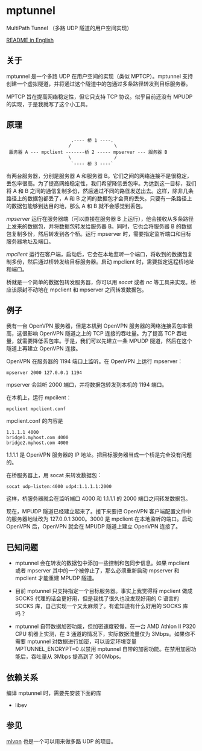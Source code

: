 # mptunnel
MultiPath Tunnel （多路 UDP 隧道的用户空间实现）

[README in English](README.md)

## 关于

mptunnel 是一个多路 UDP 在用户空间的实现（类似 MPTCP）。mptunnel 支持创建一个虚拟隧道，并将通过这个隧道中的包通过多条路径转发到目标服务器。

MPTCP 旨在提高网络稳定性，但它只支持 TCP 协议。似乎目前还没有 MPUDP 的实现，于是我就写了这个小工具。

## 原理

```
                        .---- 桥 1 ----.
                       /                \
 服务器 A --- mpclient -------桥 2 ----- mpserver --- 服务器 B
                       \                /
                        `---- 桥 3 ----`
```

有两台服务器，分别是服务器 A 和服务器 B。它们之间的网络连接不是很稳定，丢包率很高。为了提高网络稳定性，我们希望降低丢包率。为达到这一目标，我们将 A 和 B 之间的通信复制多份，然后通过不同的路径发送出去。这样，除非几条路径上的数据包都丢了，A 和 B 之间的数据包才会真的丢失。只要有一条路径上的数据包能够到达目的地，那么 A 和 B 就不会感觉到丢包。

_mpserver_ 运行在服务器端（可以直接在服务器 B 上运行），他会接收从多条路径上发来的数据包，并将数据包转发给服务器 B。同时，它也会将服务器 B 的数据包复制多份，然后转发到各个桥。运行 mpserver 时，需要指定监听端口和目标服务器地址及端口。

_mpclient_ 运行在客户端，启动后，它会在本地监听一个端口，将收到的数据包复制多份，然后通过桥转发给目标服务器。启动 mpclient 时，需要指定远程桥地址和端口。

桥就是一个简单的数据包转发服务器，你可以用 _socat_ 或者 _nc_ 等工具来实现。桥应该原封不动地在 mpclient 和 mpserver 之间转发数据包。


## 例子

我有一台 OpenVPN 服务器，但是本机到 OpenVPN 服务器的网络连接丢包率很高，这很影响 OpenVPN 隧道之上的 TCP 连接的吞吐量。为了提高 TCP 吞吐量，就需要降低丢包率。于是，我们可以先建立一条 MPUDP 隧道，然后在这个隧道上再建立 OpenVPN 连接。

OpenVPN 在服务器的 1194 端口上监听。在 OpenVPN 上运行 mpserver：

```
mpserver 2000 127.0.0.1 1194
```

mpserver 会监听 2000 端口，并将数据包转发到本机的 1194 端口。


在本机上，运行 mpcilent：

```
mpclient mpclient.conf
```

mpclient.conf 的内容是

```
1.1.1.1 4000
bridge1.myhost.com 4000
bridge2.myhost.com 4000
```

1.1.1.1 是 OpenVPN 服务器的 IP 地址。把目标服务器当成一个桥是完全没有问题的。

在桥服务器上，用 socat 来转发数据包：

```
socat udp-listen:4000 udp4:1.1.1.1:2000
```

这样，桥服务器就会在监听端口 4000 和 1.1.1.1 的 2000 端口之间转发数据包。

现在，MPUDP 隧道已经建立起来了。接下来要把 OpenVPN 客户端配置文件中的服务器地址改为 127.0.0.1:3000。3000 是 mpclient 在本地监听的端口。启动 OpenVPN 后，OpenVPN 就会在 MPUDP 隧道上建立 OpenVPN 连接了。


## 已知问题

* mptunnel 会在转发的数据包中添加一些控制和包同步信息。如果 mpclient 或者 mpserver 其中的一个被停止了，那么必须重新启动 mpserver 和 mpclient 才能重建 MPUDP 隧道。

* 目前 mptunnel 只支持指定一个目标服务器。事实上我觉得将 mpclient 做成 SOCKS 代理的话会更好用，但是我找了很久也没发现好用的 C 语言的 SOCKS 库，自己实现一个又太麻烦了。有谁知道有什么好用的 SOCKS 库吗？

* mptunnel 自带数据加密功能，但加密速度较慢，在一台 AMD Athlon II P320 CPU 机器上实测，在 3 通道的情况下，实际数据流量仅为 3Mbps。如果你不需要 mptunnel 对数据进行加密，可以设定环境变量 MPTUNNEL_ENCRYPT=0 以禁用 mptunnel 自带的加密功能。在禁用加密功能后，吞吐量从 3Mbps 提高到了 300Mbps。

## 依赖关系

编译 mptunnel 时，需要先安装下面的库

* libev

## 参见

[mlvpn](https://github.com/zehome/MLVPN/) 也是一个可以用来做多路 UDP 的项目。
